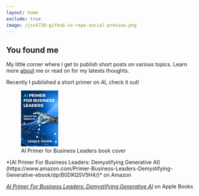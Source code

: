 ```yaml
---
layout: home
exclude: true
image: /jsr6720-github-io-repo-social-preview.png
---
```


<h2>You found me</h2>

My little corner where I get to publish short posts on various topics. Learn more [about](/about/) me or read on for my latests thoughts.

Recently I published a short primer on AI, check it out!

<figure>
  <img src="/assets/site-photos/ai-primer-book.jpg" alt="Cover of 'AI Primer for Business Leaders' book by James Rowe" width="100px" class="img-stylish"/>
  <figcaption>AI Primer for Business Leaders book cover</figcaption>
</figure>
*[AI Primer For Business Leaders: Demystifying Generative AI](https://www.amazon.com/Primer-Business-Leaders-Demystifying-Generative-ebook/dp/B0DKQSV5H4/)* on Amazon

*[AI Primer For Business Leaders: Demystifying Generative AI](https://books.apple.com/us/book/ai-primer-for-business-leaders/id6737292306)* on Apple Books
